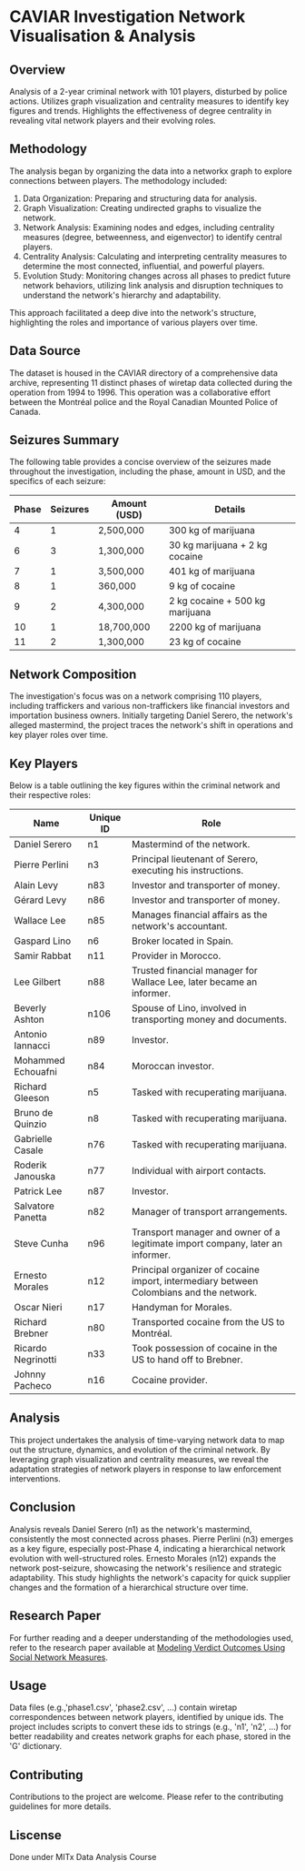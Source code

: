 # CAVIAR Investigation Network Visualisation & Analysis

## Overview
Analysis of a 2-year criminal network with 101 players, disturbed by police actions. Utilizes graph visualization and centrality measures to identify key figures and trends. Highlights the effectiveness of degree centrality in revealing vital network players and their evolving roles.

## Methodology
The analysis began by organizing the data into a networkx graph to explore connections between players. The methodology included:

1. Data Organization: Preparing and structuring data for analysis.
2. Graph Visualization: Creating undirected graphs to visualize the network.
3. Network Analysis: Examining nodes and edges, including centrality measures (degree, betweenness, and eigenvector) to identify central players.
4. Centrality Analysis: Calculating and interpreting centrality measures to determine the most connected, influential, and powerful players.
5. Evolution Study: Monitoring changes across all phases to predict future network behaviors, utilizing link analysis and disruption techniques to understand the network's hierarchy and adaptability.
   
This approach facilitated a deep dive into the network's structure, highlighting the roles and importance of various players over time.

## Data Source
The dataset is housed in the CAVIAR directory of a comprehensive data archive, representing 11 distinct phases of wiretap data collected during the operation from 1994 to 1996. This operation was a collaborative effort between the Montréal police and the Royal Canadian Mounted Police of Canada.

## Seizures Summary
The following table provides a concise overview of the seizures made throughout the investigation, including the phase, amount in USD, and the specifics of each seizure:

| Phase | Seizures | Amount (USD) | Details                        |
|-------|----------|--------------|--------------------------------|
| 4     | 1        | 2,500,000    | 300 kg of marijuana            |
| 6     | 3        | 1,300,000    | 30 kg marijuana + 2 kg cocaine |
| 7     | 1        | 3,500,000    | 401 kg of marijuana            |
| 8     | 1        | 360,000      | 9 kg of cocaine                |
| 9     | 2        | 4,300,000    | 2 kg cocaine + 500 kg marijuana|
| 10    | 1        | 18,700,000   | 2200 kg of marijuana           |
| 11    | 2        | 1,300,000    | 23 kg of cocaine               |

## Network Composition
The investigation's focus was on a network comprising 110 players, including traffickers and various non-traffickers like financial investors and importation business owners. Initially targeting Daniel Serero, the network's alleged mastermind, the project traces the network's shift in operations and key player roles over time.

## Key Players

Below is a table outlining the key figures within the criminal network and their respective roles:

| Name                  | Unique ID | Role                                                                                   |
|-----------------------|-----------|----------------------------------------------------------------------------------------|
| Daniel Serero         | n1        | Mastermind of the network.                                                             |
| Pierre Perlini        | n3        | Principal lieutenant of Serero, executing his instructions.                            |
| Alain Levy            | n83       | Investor and transporter of money.                                                     |
| Gérard Levy           | n86       | Investor and transporter of money.                                                     |
| Wallace Lee           | n85       | Manages financial affairs as the network's accountant.                                 |
| Gaspard Lino          | n6        | Broker located in Spain.                                                               |
| Samir Rabbat          | n11       | Provider in Morocco.                                                                   |
| Lee Gilbert           | n88       | Trusted financial manager for Wallace Lee, later became an informer.                   |
| Beverly Ashton        | n106      | Spouse of Lino, involved in transporting money and documents.                          |
| Antonio Iannacci      | n89       | Investor.                                                                               |
| Mohammed Echouafni    | n84       | Moroccan investor.                                                                     |
| Richard Gleeson       | n5        | Tasked with recuperating marijuana.                                                     |
| Bruno de Quinzio      | n8        | Tasked with recuperating marijuana.                                                     |
| Gabrielle Casale      | n76       | Tasked with recuperating marijuana.                                                     |
| Roderik Janouska      | n77       | Individual with airport contacts.                                                       |
| Patrick Lee           | n87       | Investor.                                                                               |
| Salvatore Panetta     | n82       | Manager of transport arrangements.                                                      |
| Steve Cunha           | n96       | Transport manager and owner of a legitimate import company, later an informer.          |
| Ernesto Morales       | n12       | Principal organizer of cocaine import, intermediary between Colombians and the network. |
| Oscar Nieri           | n17       | Handyman for Morales.                                                                   |
| Richard Brebner       | n80       | Transported cocaine from the US to Montréal.                                            |
| Ricardo Negrinotti    | n33       | Took possession of cocaine in the US to hand off to Brebner.                            |
| Johnny Pacheco        | n16       | Cocaine provider.                                                                       |

## Analysis
This project undertakes the analysis of time-varying network data to map out the structure, dynamics, and evolution of the criminal network. By leveraging graph visualization and centrality measures, we reveal the adaptation strategies of network players in response to law enforcement interventions.

## Conclusion
Analysis reveals Daniel Serero (n1) as the network's mastermind, consistently the most connected across phases. Pierre Perlini (n3) emerges as a key figure, especially post-Phase 4, indicating a hierarchical network evolution with well-structured roles. Ernesto Morales (n12) expands the network post-seizure, showcasing the network's resilience and strategic adaptability. This study highlights the network's capacity for quick supplier changes and the formation of a hierarchical structure over time.

## Research Paper
For further reading and a deeper understanding of the methodologies used, refer to the research paper available at [Modeling Verdict Outcomes Using Social Network Measures](https://www.researchgate.net/publication/292304919_Modeling_Verdict_Outcomes_Using_Social_Network_Measures_The_Watergate_and_Caviar_Network_Cases).

## Usage
Data files (e.g.,'phase1.csv', 'phase2.csv', ...) contain wiretap correspondences between network players, identified by unique ids. The project includes scripts to convert these ids to strings (e.g., 'n1', 'n2', ...) for better readability and creates network graphs for each phase, stored in the 'G' dictionary.

## Contributing
Contributions to the project are welcome. Please refer to the contributing guidelines for more details.

## Liscense
Done under MITx Data Analysis Course

